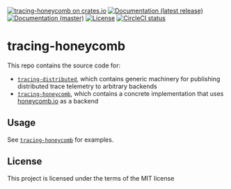 [![tracing-honeycomb on crates.io](https://img.shields.io/crates/v/tracing-honeycomb)](https://crates.io/crates/tracing-honeycomb) [![Documentation (latest release)](https://docs.rs/tracing-honeycomb/badge.svg)](https://docs.rs/tracing-honeycomb/) [![Documentation (master)](https://img.shields.io/badge/docs-master-brightgreen)](https://inanna-malick.github.io/tracing-honeycomb/tracing_honeycomb/) [![License](https://img.shields.io/badge/license-MIT-green.svg)](../LICENSE) [![CircleCI status](https://circleci.com/gh/inanna-malick/tracing-honeycomb.svg?style=svg)](https://app.circleci.com/pipelines/github/inanna-malick/tracing-honeycomb)

# tracing-honeycomb

This repo contains the source code for:
- [`tracing-distributed`](tracing-distributed/README.md), which contains generic machinery for publishing distributed trace telemetry to arbitrary backends
- [`tracing-honeycomb`](tracing-honeycomb/README.md), which contains a concrete implementation that uses [honeycomb.io](https://honeycomb.io) as a backend

## Usage

See [`tracing-honeycomb`](tracing-honeycomb/README.md) for examples.

## License

This project is licensed under the terms of the MIT license

